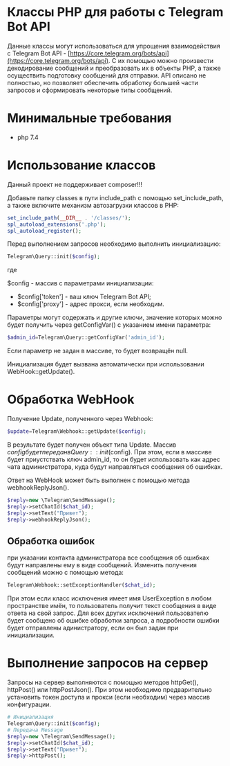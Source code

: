 # Классы PHP для работы с Telegram Bot API
Данные классы могут использоваться для упрощения взаимодействия с Telegram Bot API - [https://core.telegram.org/bots/api](https://core.telegram.org/bots/api). С их помощью можно произвести декодирование сообщений и преобразовать их в объекты PHP, а также осуществить подготовку сообщений для отправки. API описано не полностью, но позволяет обеспечить обработку большей части запросов и сформировать некоторые типы сообщений.

# Минимальные требования
- php 7.4

# Использование классов
Данный проект не поддерживает composer!!!

Добавьте папку classes в пути include_path с помощью set_include_path, а также включите механизм автозагрузки классов в PHP:
```php
set_include_path(__DIR__ . '/classes/');
spl_autoload_extensions('.php');
spl_autoload_register();
```

Перед выполнением запросов необходимо выполнить инициализацию:

```php
Telegram\Query::init($config);
```
где

$config - массив с параметрами инициализации:

- $config['token'] - ваш ключ Telegram Bot API;
- $config['proxy'] - адрес прокси, если необходим.

Параметры могут содержать и другие ключи, значение которых можно будет получить через getConfigVar() с указанием имени параметра:
```php
$admin_id=Telegram\Query::getConfigVar('admin_id');
```

Если параметр не задан в массиве, то будет возвращён null.

Инициализация будет вызвана автоматически при использовании WebHook::getUpdate().

# Обработка WebHook
Получение Update, полученного через Webhook:
```php
$update=Telegram\Webhook::getUpdate($config);
```
В результате будет получен объект типа Update. Массив $config будет передан в Query::init($config). При этом, если в массиве будет приустствать ключ admin_id, то он будет использовать как адрес чата администратора, куда будут направляться сообщения об ошибках.

Ответ на WebHook может быть выполнен с помощью метода webhookReplyJson(). 
```php
$reply=new \Telegram\SendMessage();
$reply->setChatId($chat_id);
$reply->setText("Привет");
$reply->webhookReplyJson();
```
## Обработка ошибок
при указании контакта администратора все сообщения об ошибках будут направлены ему в виде сообщений. Изменить получения сообщений можно с помощью метода:

```php
Telegram\Webhook::setExceptionHandler($chat_id);
```
При этом если класс исключения имеет имя UserException в любом пространстве имён, то пользователь получит текст сообщения в виде ответа на свой запрос. Для всех других исключений пользователю будет сообщено об ошибке обработки запроса, а подробности ошибки будет отправлены адинистратору, если он был задан при инициализации.

# Выполнение запросов на сервер
Запросы на сервер выполняются с помощью методов httpGet(), httpPost() или httpPostJson(). При этом необходимо предварительно установить токен доступа и прокси (если необходим) через массив конфигурации.

```php
# Инициализация
Telegram\Query::init($config);
# Передача Message
$reply=new \Telegram\SendMessage();
$reply->setChatId($chat_id);
$reply->setText("Привет");
$reply->httpPost();
```

